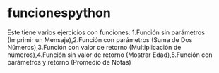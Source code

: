 # funcionespython
Este tiene varios ejercicios con funciones: 1.Función sin parámetros (Imprimir un Mensaje),2.Función con parámetros (Suma de Dos Números),3.Función con valor de retorno (Multiplicación de números),4.Función sin valor de retorno (Mostrar Edad),5.Función con parámetros y retorno (Promedio de Notas)
